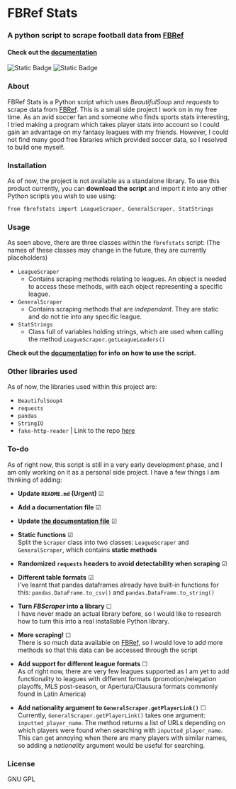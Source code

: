 # FBRef Stats
### A python script to scrape football data from [FBRef]
#### Check out the [documentation](https://github.com/mbrahimi25/fbrefstats/blob/main/DOCUMENTATION.md)

![Static Badge](https://img.shields.io/badge/License-GNU-red) ![Static Badge](https://img.shields.io/badge/Python-yellow)

### About
FBRef Stats is a Python script which uses *BeautifulSoup* and *requests* to scrape data from [FBRef].
This is a small side project I work on in my free time. As an avid soccer fan and someone who finds sports stats interesting, I tried making a program which takes player stats into account so I could gain an advantage on my fantasy leagues with my friends. However, I could not find many good free libraries which provided soccer data, so I resolved to build one myself.


### Installation
As of now, the project is not available as a standalone library. To use this product currently, you can **download the script** and import it into any other Python scripts you wish to use using:
```sh
from fbrefstats import LeagueScraper, GeneralScraper, StatStrings
```

### Usage
As seen above, there are three classes within the ```fbrefstats``` script:
(The names of these classes may change in the future, they are currently placeholders)
- ```LeagueScraper```
  - Contains scraping methods relating to leagues. An object is needed to access these methods, with each object representing a specific league.
- ```GeneralScraper```
  - Contains scraping methods that are *independant*. They are static and do not tie into any specific league.
- ```StatStrings```
  - Class full of variables holding strings, which are used when calling the method ```LeagueScraper.getLeagueLeaders()```

**Check out the [documentation](DOCUMENTATION.md) for info on how to use the script.**

### Other libraries used
As of now, the libraries used within this project are:
- ```BeautifulSoup4```
- ```requests```
- ```pandas```
- ```StringIO```
- ```fake-http-reader``` | Link to the repo [here](https://github.com/MichaelTatarski/fake-http-header)

### To-do
As of right now, this script is still in a very early development phase, and I am only working on it as a personal side project. I have a few things I am thinking of adding:

- **Update ```README.md``` (Urgent)** ☑
- **Add a documentation file** ☑
- **Update [the documentation file](DOCUMENTATION.md)** ☑
- **Static functions** ☑\
Split the ```Scraper``` class into two classes: ```LeagueScraper``` and ```GeneralScraper```, which contains **static methods**
- **Randomized ```requests``` headers to avoid detectability when scraping** ☑
- **Different table formats** ☑\
I've learnt that pandas dataframes already have built-in functions for this: ```pandas.DataFrame.to_csv()``` and ```pandas.DataFrame.to_string()```

- **Turn *FBScraper* into a library** ☐\
I have never made an actual library before, so I would like to research how to turn this into a real installable Python library.

- **More scraping!** ☐\
There is so much data available on [FBRef], so I would love to add more methods so that this data can be accessed through the script

- **Add support for different league formats** ☐\
As of right now, there are very few leagues supported as I am yet to add functionality to leagues with different formats (promotion/relegation playoffs, MLS post-season, or Apertura/Clausura formats commonly found in Latin America)

- **Add nationality argument to ```GeneralScraper.getPlayerLink()```** ☐\
Currently, ```GeneralScraper.getPlayerLink()``` takes one argument: ```inputted_player_name```. The method returns a list of URLs depending on which players were found when searching with ```inputted_player_name```. This can get annoying when there are many players with similar names, so adding a *nationality* argument would be useful for searching.

### License
GNU GPL

[FBRef]: <https://fbref.com>
